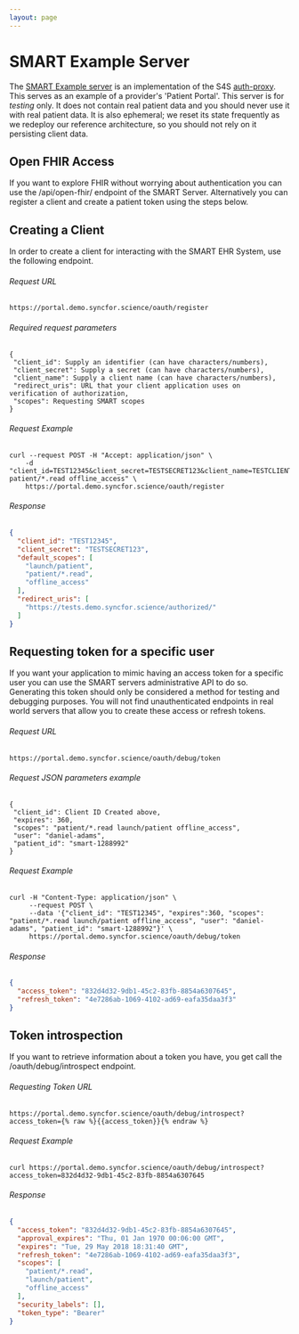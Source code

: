 ```yaml
---
layout: page
---
```


# SMART Example Server

The [SMART Example server](https://portal.demo.syncfor.science/) is an implementation
of the S4S [auth-proxy](https://github.com/sync-for-science/auth-proxy). This serves
as an example of a provider's 'Patient Portal'. This server is for *testing* only. It
does not contain real patient data and you should never use it with real patient data.
It is also ephemeral; we reset its state frequently as we redeploy our reference
architecture, so you should not rely on it persisting client data.

## Open FHIR Access

If you want to explore FHIR without worrying about authentication you can use the /api/open-fhir/ endpoint of the SMART Server. Alternatively
you can register a client and create a patient token using the steps below.

## Creating a Client

In order to create a client for interacting with the SMART EHR System, use the following endpoint.

###### Request URL

```
https://portal.demo.syncfor.science/oauth/register
```

###### Required request parameters
```
{
 "client_id": Supply an identifier (can have characters/numbers),
 "client_secret": Supply a secret (can have characters/numbers),
 "client_name": Supply a client name (can have characters/numbers),
 "redirect_uris": URL that your client application uses on verification of authorization,
 "scopes": Requesting SMART scopes
}
```

###### Request Example

```
curl --request POST -H "Accept: application/json" \
    -d "client_id=TEST12345&client_secret=TESTSECRET123&client_name=TESTCLIENT&redirect_uris=https://tests.demo.syncfor.science/authorized/&scopes=launch/patient patient/*.read offline_access" \
    https://portal.demo.syncfor.science/oauth/register
```

###### Response

```JSON
{
  "client_id": "TEST12345",
  "client_secret": "TESTSECRET123",
  "default_scopes": [
    "launch/patient",
    "patient/*.read",
    "offline_access"
  ],
  "redirect_uris": [
    "https://tests.demo.syncfor.science/authorized/"
  ]
}
```

## Requesting token for a specific user

If you want your application to mimic having an access token for a specific
user you can use the SMART servers administrative API to do so. Generating this
token should only be considered a method for testing and debugging purposes. You
will not find unauthenticated endpoints in real world servers that allow you
to create these access or refresh tokens.

###### Request URL

```
https://portal.demo.syncfor.science/oauth/debug/token
```

###### Request JSON parameters example
```
{
 "client_id": Client ID Created above,
 "expires": 360,
 "scopes": "patient/*.read launch/patient offline_access",
 "user": "daniel-adams",
 "patient_id": "smart-1288992"
}
```

###### Request Example

```
curl -H "Content-Type: application/json" \
	 --request POST \
	 --data '{"client_id": "TEST12345", "expires":360, "scopes": "patient/*.read launch/patient offline_access", "user": "daniel-adams", "patient_id": "smart-1288992"}' \
	 https://portal.demo.syncfor.science/oauth/debug/token
```

###### Response

```JSON
{
  "access_token": "832d4d32-9db1-45c2-83fb-8854a6307645",
  "refresh_token": "4e7286ab-1069-4102-ad69-eafa35daa3f3"
}
```

## Token introspection

If you want to retrieve information about a token you have, you get call the /oauth/debug/introspect endpoint.

###### Requesting Token URL
```
https://portal.demo.syncfor.science/oauth/debug/introspect?access_token={% raw %}{{access_token}}{% endraw %}
```

###### Request Example

```
curl https://portal.demo.syncfor.science/oauth/debug/introspect?access_token=832d4d32-9db1-45c2-83fb-8854a6307645
```

###### Response

```JSON
{
  "access_token": "832d4d32-9db1-45c2-83fb-8854a6307645",
  "approval_expires": "Thu, 01 Jan 1970 00:06:00 GMT",
  "expires": "Tue, 29 May 2018 18:31:40 GMT",
  "refresh_token": "4e7286ab-1069-4102-ad69-eafa35daa3f3",
  "scopes": [
    "patient/*.read",
    "launch/patient",
    "offline_access"
  ],
  "security_labels": [],
  "token_type": "Bearer"
}
```
